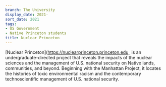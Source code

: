 ```yaml
---
branch: The University
display_date: 2021-
sort_date: 2021
tags:
- US Government
- Native Princeton students
title: Nuclear Princeton
---
```


[Nuclear Princeton](https://nuclearprinceton.princeton.edu_ is an undergraduate-directed project that reveals the impacts of the nuclear sciences and the management of U.S. national security on Native lands, communities, and beyond. Beginning with the Manhattan Project, it locates the histories of toxic environmental racism and the contemporary technoscientific management of U.S. national security.
